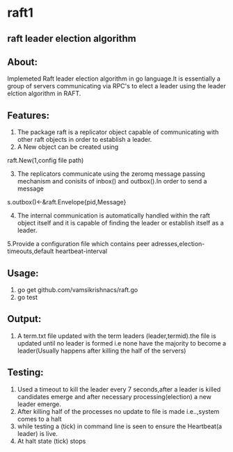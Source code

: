 raft1
=====

raft leader election algorithm
-----------------------

About:
---------
Implemeted Raft leader election algorithm in go language.It is essentially a group of servers communicating via RPC's to elect a leader using the leader elction algorithm in RAFT.

Features:
-----------
1. The package raft is a replicator object capable of communicating with other raft objects in order to establish a leader.
2. A New object can be created using

raft.New(1,config file path)

3. The replicators communicate using the zeromq message passing mechanism and conisits of inbox() and outbox().In order to send a message

s.outbox()<-&raft.Envelope{pid,Message}

4. The internal communication is automatically handled within the raft object itself and it is capable of finding the leader or establish itself as a leader.

5.Provide a configuration file which contains peer adresses,election-timeouts,default heartbeat-interval


Usage:
----------------
1. go get github.com/vamsikrishnacs/raft.go
2. go test

Output:
---------------
1. A term.txt file updated with the term leaders (leader,termid).the file is updated until no leader is formed i.e none have the majority to become a leader(Usually happens after killing the half of the servers)

Testing:
-------------------
1. Used a timeout to kill the leader every 7 seconds,after a leader is killed candidates emerge and after necessary processing(election) a new leader emerge.
2. After killing half of the processes no update to file is made i.e..,system comes to a halt
3. while testing a (tick) in command line is seen to ensure the Heartbeat(a leader) is live.
4. At halt state (tick) stops








